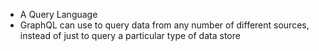 - A Query Language
- GraphQL can use  to query data from any number of different sources, instead of just to query a particular type of data store